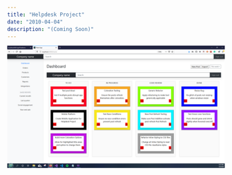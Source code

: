 ```yaml
---
title: "Helpdesk Project"
date: "2010-04-04"
description: "(Coming Soon)"
---
```


![HelpdeskProject](../images/helpdesk.png)
